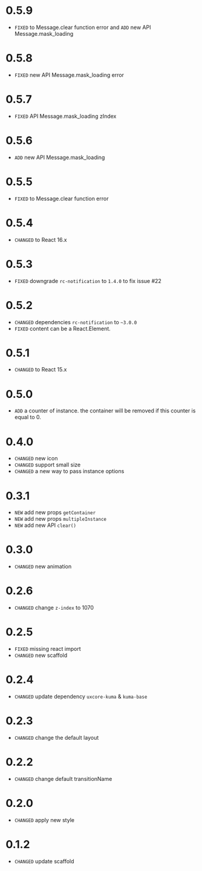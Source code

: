 # 0.5.9
* `FIXED` to Message.clear function error and `ADD` new API Message.mask_loading

# 0.5.8
* `FIXED` new API Message.mask_loading error

# 0.5.7
* `FIXED`  API Message.mask_loading zIndex

# 0.5.6
* `ADD` new API Message.mask_loading

# 0.5.5
* `FIXED` to Message.clear function error
# 0.5.4
* `CHANGED` to React 16.x
# 0.5.3
* `FIXED` downgrade `rc-notification` to `1.4.0` to fix issue #22

# 0.5.2
* `CHANGED` dependencies `rc-notification` to `~3.0.0`
* `FIXED`  content can be a  React.Element.

# 0.5.1

* `CHANGED` to React 15.x

# 0.5.0

* `ADD` a counter of instance. the container will be removed if this counter is equal to 0.

# 0.4.0

* `CHANGED` new icon
* `CHANGED` support small size
* `CHANGED` a new way to pass instance options

# 0.3.1

* `NEW` add new props `getContainer`
* `NEW` add new props `multipleInstance`
* `NEW` add new API `clear()`

# 0.3.0

* `CHANGED` new animation

# 0.2.6

* `CHANGED` change `z-index` to 1070

# 0.2.5

* `FIXED` missing react import
* `CHANGED` new scaffold

# 0.2.4

* `CHANGED` update dependency `uxcore-kuma` & `kuma-base`

# 0.2.3

* `CHANGED` change the default layout

# 0.2.2

* `CHANGED` change default transitionName

# 0.2.0

* `CHANGED` apply new style

# 0.1.2

* `CHANGED` update scaffold
